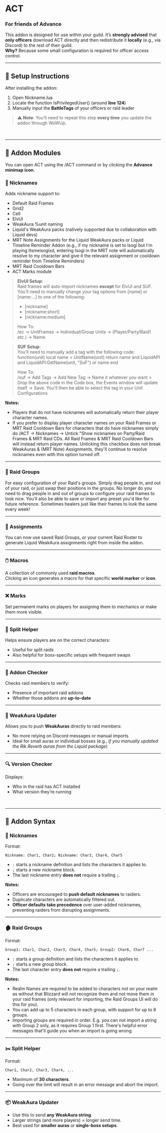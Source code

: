 # ACT

### For friends of Advance

This addon is designed for use within your guild. It’s **strongly advised** that **only officers** download ACT directly and then redistribute it **locally** (e.g., via Discord) to the rest of their guild.  
**Why?** Because some small configuration is required for officer access control.

---

## 🔧 Setup Instructions

After installing the addon:

1. Open Nickname.lua
2. Locate the function IsPrivilegedUser() (around **line 124**)
3. Manually input the **BattleTags** of your officers or raid leader

> ⚠️ **Note**: You’ll need to repeat this step **every time** you update the addon through WoWUp.

<br>

---

## 🧩 Addon Modules

You can open ACT using the /ACT command or by clicking the **Advance minimap icon**.

### 📛 Nicknames
Adds nickname support to:
- Default Raid Frames
- Grid2
- Cell
- ElvUI
- WeakAura %unit naming
- Liquid's WeakAura packs (natively supported due to collaboration with Liquid devs)
- MRT Note Assignments for the Liquid WeakAura packs or Liquid Timeline Reminder Addon (e.g., if my nickname is set to Isogi but I'm playing Itsmeisogixd, entering Isogi in the MRT note will automatically resolve to my character and give it the relevant assignment or cooldown reminder from Timeline Reminders)
- MRT Raid Cooldown Bars
- ACT Marks module

> **ElvUI Setup**:  
> Raid frames will auto-import nicknames **except** for ElvUI and SUF. You’ll need to manually change your tag options from [name] or [name:...] to one of the following:
> - [nickname]
> - [nickname:short]
> - [nickname:medium]
> 
> How To:  
> /ec → UnitFrames → Individual/Group Units → (Player/Party/Raid1 etc.) → Name

> **SUF Setup**:  
> You’ll need to manually add a tag with the following code:
> function(unit)
    local name = UnitName(unit)
    return name and LiquidAPI and LiquidAPI:GetName(unit, "SuF") or name
end
> 
> How To:  
> /suf → Add Tags → Add New Tag → Name it whatever you want > Drop the above code in the Code box, the Events window will update itself → Save.
> You'll then be able to select the tag in your Unit Configurations 

**Notes:**
- Players that do not have nicknames will automatically return their player character names.
- If you prefer to display player character names on your Raid Frames or MRT Raid Cooldown Bars for characters that do have nicknames simply do /ACT → Nicknames → Untick "Show nicknames on Party/Raid Frames & MRT Raid CDs. All Raid Frames & MRT Raid Cooldown Bars will instead return player names. Unticking this checkbox does not break WeakAuras & (MRT Note) Assignments, they'll continue to resolve nicknames even with this option turned off. 

---

### 🧱 Raid Groups
For easy configuration of your Raid's groups. Simply drag people in, and out of your raid, or just swap their positions in the groups. No longer do you need to drag people in and out of groups to configure your raid frames to look nice. You'll also be able to save or import any preset you'd like for future reference. Sometimes healers just like their frames to look the same every week!

---

### 📝 Assignments
You can now use saved Raid Groups, or your current Raid Roster to generate Liquid WeakAura assignments right from inside the addon.

---

### 🖱️ Macros
A collection of commonly used **raid macros**.  
Clicking an icon generates a macro for that specific **world marker** or **icon**.

---

### ❌ Marks 
Set permanent marks on players for assigning them to mechanics or make them more visible. 

---

### 🔀 Split Helper
Helps ensure players are on the correct characters:
- Useful for split raids
- Also helpful for boss-specific setups with frequent swaps

---

### 🧪 Addon Checker
Checks raid members to verify:
- Presence of important raid addons
- Whether those addons are **up-to-date**

---

### 🔁 WeakAura Updater
Allows you to push **WeakAuras** directly to raid members:
- No more relying on Discord messages or manual imports
- Ideal for small auras or individual bosses (e.g., *if you manually updated the Rik Reverb auras from the Liquid package*)

---

### 🔍 Version Checker
Displays:
- Who in the raid has ACT installed
- What version they’re running

<br>

---

## 🧠 Addon Syntax

### 📛 Nicknames

Format:

```
Nickname: Char1, Char2; Nickname: Char3, Char4, Char5
```

- `:` starts a nickname definition and lists the characters it applies to.
- `;` starts a new nickname block.
- The last nickname entry **does not** require a trailing `;`.

**Notes:**
- Officers are encouraged to **push default nicknames** to raiders.
- Duplicate characters are automatically filtered out.
- **Officer defaults take precedence** over user-added nicknames, preventing raiders from disrupting assignments.

---

### 🏚️ Raid Groups

Format:

```
Group1: Char1, Char2, Char3, Char4, Char5; Group2: Char6, Char7 ... 
```

- `:` starts a group definition and lists the characters it applies to.
- `;` starts a new group block.
- The last character entry **does not** require a trailing `;`.

**Notes:**
- Realm Names are required to be added to characters not on your realm as without that Blizzard will not recognize them and not move them in your raid frames (only relevant for importing, the Raid Groups UI will do this for you).
- You can add up to 5 characters in each group, with support for up to 8 groups.
- Importing groups are required in order. E.g. you can not import a string with Group 2 only, as it requires Group 1 first. There's helpful error messages that'll guide you when an import is going wrong.

--- 

### ✂️ Split Helper

Format:

```
Char1, Char2, Char3, Char4, ...
```

- Maximum of **30 characters**.
- Going over the limit will result in an error message and abort the import.

---

### 📦 WeakAura Updater

- Use this to send **any WeakAura string**.
- Larger strings (and more players) = longer send time.
- Best used for **smaller auras** or **single-boss setups**.
